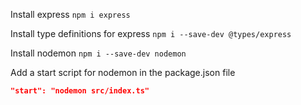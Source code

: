 
Install express
`npm i express`

Install type definitions for express
`npm i --save-dev @types/express`

Install nodemon
`npm i --save-dev nodemon`

Add a start script for nodemon in the package.json file
```json
"start": "nodemon src/index.ts"
```


